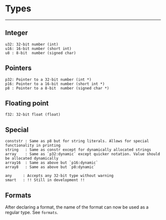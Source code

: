 # Types

---

## Integer

```
u32: 32-bit number (int)
u16: 16-bit number (short int)
u8 : 8-bit  number (signed char)
```

## Pointers

```
p32: Pointer to a 32-bit number (int *)
p16: Pointer to a 16-bit number (short int *)
p8 : Pointer to a 8-bit  number (signed char *)
```

## Floating point

```
f32: 32-bit float (float)
```

## Special

```
conststr : Same as p8 but for string literals. Allows for special functionality in printing
string   : Same as constr except for dynamically allocated strings
array    : Same as `p32:dynamic` except quicker notation. Value should be allocated dynamically
array16  : Same as above but `p16:dynamic`
array8   : Same as above but `p8:dynamic`

any     : Accepts any 32-bit type without warning
smart   : !! Still in development !!
```

## Formats
After declaring a format, the name of the format can now be used as a regular type. See `formats`.
